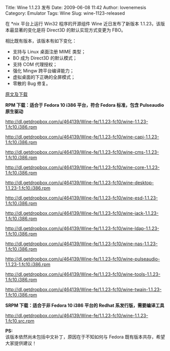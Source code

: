 Title: Wine 1.1.23 发布
Date: 2009-06-08 11:42
Author: lovenemesis
Category: Emulator
Tags: Wine
Slug: wine-1123-released

在 *nix 平台上运行 Win32 程序的开源组件 Wine 近日发布了新版本
1.1.23，该版本最显著的变化是将 Direct3D 的默认实现方式变更为 FBO。

相比既有版本，该版本有如下变化：

-   支持与 Linux 桌面注册 MIME 类型；
-   BO 成为 Direct3D 的默认模式；
-   支持 COM 代理授权；
-   强化 Mingw 跨平台编译能力；
-   虚拟桌面的下正确的全屏模式；
-   零散的 Bug 修复。

[原文及下载](http://www.winehq.org/announce/1.1.23)

**RPM 下载：适合于 Fedora 10 i386 平台，符合 Fedora 标准，包含
Pulseaudio 原生驱动**

<http://dl.getdropbox.com/u/464139/Wine-fe/1.1.23-fc10/wine-1.1.23-1.fc10.i386.rpm>

<http://dl.getdropbox.com/u/464139/Wine-fe/1.1.23-fc10/wine-capi-1.1.23-1.fc10.i386.rpm>

<http://dl.getdropbox.com/u/464139/Wine-fe/1.1.23-fc10/wine-cms-1.1.23-1.fc10.i386.rpm>

<http://dl.getdropbox.com/u/464139/Wine-fe/1.1.23-fc10/wine-core-1.1.23-1.fc10.i386.rpm>

<http://dl.getdropbox.com/u/464139/Wine-fe/1.1.23-fc10/wine-desktop-1.1.23-1.fc10.i386.rpm>

<http://dl.getdropbox.com/u/464139/Wine-fe/1.1.23-fc10/wine-esd-1.1.23-1.fc10.i386.rpm>

<http://dl.getdropbox.com/u/464139/Wine-fe/1.1.23-fc10/wine-jack-1.1.23-1.fc10.i386.rpm>

<http://dl.getdropbox.com/u/464139/Wine-fe/1.1.23-fc10/wine-ldap-1.1.23-1.fc10.i386.rpm>

<http://dl.getdropbox.com/u/464139/Wine-fe/1.1.23-fc10/wine-nas-1.1.23-1.fc10.i386.rpm>

<http://dl.getdropbox.com/u/464139/Wine-fe/1.1.23-fc10/wine-pulseaudio-1.1.23-1.fc10.i386.rpm>

<http://dl.getdropbox.com/u/464139/Wine-fe/1.1.23-fc10/wine-tools-1.1.23-1.fc10.i386.rpm>

<http://dl.getdropbox.com/u/464139/Wine-fe/1.1.23-fc10/wine-twain-1.1.23-1.fc10.i386.rpm>

**SRPM 下载：适合于非 Fedora 10 i386 平台的 Redhat
系发行版，需要编译工具**

<http://dl.getdropbox.com/u/464139/Wine-fe/1.1.23-fc10/wine-1.1.23-1.fc10.src.rpm>

**PS:**  
该版本依然尚未包括中文补丁，原因在于不知如何与 Fedora
既有版本共存，希望大家提供建议！
